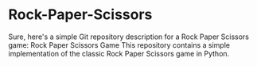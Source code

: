 # Rock-Paper-Scissors
 Sure, here's a simple Git repository description for a Rock Paper Scissors game:  Rock Paper Scissors Game This repository contains a simple implementation of the classic Rock Paper Scissors game in Python.
